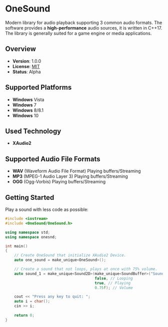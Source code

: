 OneSound
==========
Modern library for audio playback supporting 3 common audio formats. The software provides a **high-performance** audio sources, it is written in C++17. The library is generally suited for a game engine or media applications.

Overview
--------

- **Version**: 1.0.0
- **License**: [MIT](https://github.com/bondarenko-me/OneSound/master/LICENSE)
- **Status**: Alpha

Supported Platforms
-------------------
- **Windows** Vista
- **Windows** 7
- **Windows** 8/8.1
- **Windows** 10

Used Technology
---------------
- **XAudio2**

Supported Audio File Formats
----------------------
- **WAV** (Waveform Audio File Format) Playing buffers/Streaming
- **MP3** (MPEG-1 Audio Layer 3) Playing buffers/Streaming
- **OGG** (Ogg-Vorbis) Playing buffers/Streaming

Getting Started
---------------

Play a sound with less code as possible:

```cpp
#include <iostream>
#include <OneSound/OneSound.h>

using namespace std;
using namespace onesnd;

int main()
{ 
    // Create OneSound that initialize XAudio2 Device.
    auto one_sound = make_unique<OneSound>();

    // Create a sound that not loops, plays at once with 75% volume.
    auto sound_1 = make_unique<Sound2D>(make_unique<SoundBuffer>("Sound\\shot.wav"),
                                        false, // Looping
                                        true, // Playing
                                        0.75f); // Volume

    cout << "Press any key to quit: ";
    auto i = char();
    cin >> i;
    
    return 0;
}
```
